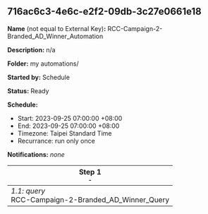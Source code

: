 ## 716ac6c3-4e6c-e2f2-09db-3c27e0661e18

**Name** (not equal to External Key)**:** RCC-Campaign-2-Branded_AD_Winner_Automation

**Description:** n/a

**Folder:** my automations/

**Started by:** Schedule

**Status:** Ready

**Schedule:**

* Start: 2023-09-25 07:00:00 +08:00
* End: 2023-09-25 07:00:00 +08:00
* Timezone: Taipei Standard Time
* Recurrance: run only once

**Notifications:** _none_


| Step 1<br>_<small>-</small>_ |
| --- |
| _1.1: query_<br>RCC-Campaign-2-Branded_AD_Winner_Query |
